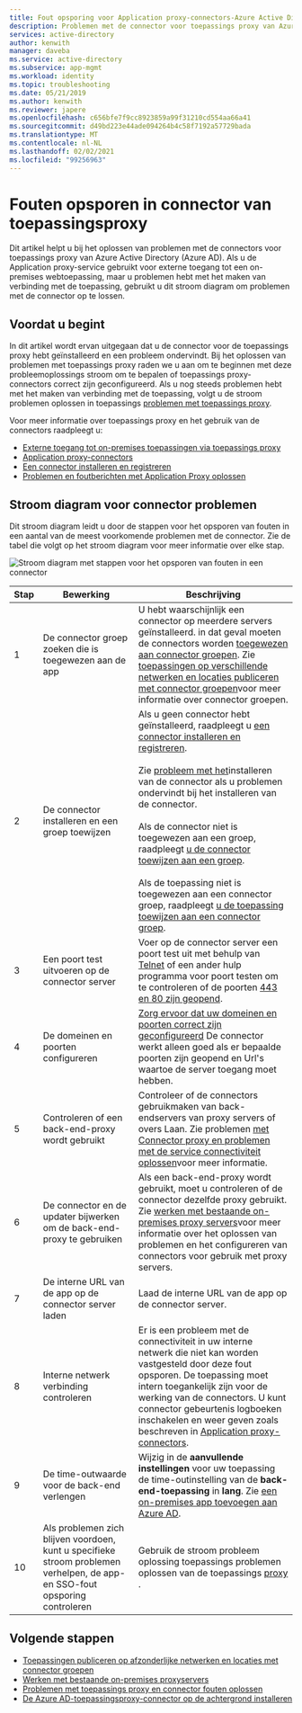 ```yaml
---
title: Fout opsporing voor Application proxy-connectors-Azure Active Directory | Microsoft Docs
description: Problemen met de connector voor toepassings proxy van Azure Active Directory (Azure AD) oplossen.
services: active-directory
author: kenwith
manager: daveba
ms.service: active-directory
ms.subservice: app-mgmt
ms.workload: identity
ms.topic: troubleshooting
ms.date: 05/21/2019
ms.author: kenwith
ms.reviewer: japere
ms.openlocfilehash: c656bfe7f9cc8923859a99f31210cd554aa66a41
ms.sourcegitcommit: d49bd223e44ade094264b4c58f7192a57729bada
ms.translationtype: MT
ms.contentlocale: nl-NL
ms.lasthandoff: 02/02/2021
ms.locfileid: "99256963"
---
```

# <a name="debug-application-proxy-connector-issues"></a>Fouten opsporen in connector van toepassingsproxy 

Dit artikel helpt u bij het oplossen van problemen met de connectors voor toepassings proxy van Azure Active Directory (Azure AD). Als u de Application proxy-service gebruikt voor externe toegang tot een on-premises webtoepassing, maar u problemen hebt met het maken van verbinding met de toepassing, gebruikt u dit stroom diagram om problemen met de connector op te lossen. 

## <a name="before-you-begin"></a>Voordat u begint

In dit artikel wordt ervan uitgegaan dat u de connector voor de toepassings proxy hebt geïnstalleerd en een probleem ondervindt. Bij het oplossen van problemen met toepassings proxy raden we u aan om te beginnen met deze probleemoplossings stroom om te bepalen of toepassings proxy-connectors correct zijn geconfigureerd. Als u nog steeds problemen hebt met het maken van verbinding met de toepassing, volgt u de stroom problemen oplossen in toepassings [problemen met toepassings proxy](application-proxy-debug-apps.md).  


Voor meer informatie over toepassings proxy en het gebruik van de connectors raadpleegt u:

- [Externe toegang tot on-premises toepassingen via toepassings proxy](application-proxy.md)
- [Application proxy-connectors](application-proxy-connectors.md)
- [Een connector installeren en registreren](application-proxy-add-on-premises-application.md)
- [Problemen en foutberichten met Application Proxy oplossen](application-proxy-troubleshoot.md)

## <a name="flowchart-for-connector-issues"></a>Stroom diagram voor connector problemen

Dit stroom diagram leidt u door de stappen voor het opsporen van fouten in een aantal van de meest voorkomende problemen met de connector. Zie de tabel die volgt op het stroom diagram voor meer informatie over elke stap.

![Stroom diagram met stappen voor het opsporen van fouten in een connector](media/application-proxy-debug-connectors/application-proxy-connector-debugging-flowchart.png)

| Stap | Bewerking | Beschrijving |
|---------|---------|---------|
|1 | De connector groep zoeken die is toegewezen aan de app | U hebt waarschijnlijk een connector op meerdere servers geïnstalleerd. in dat geval moeten de connectors worden [toegewezen aan connector groepen](application-proxy-connector-groups.md#assign-applications-to-your-connector-groups). Zie [toepassingen op verschillende netwerken en locaties publiceren met connector groepen](application-proxy-connector-groups.md)voor meer informatie over connector groepen. |
|2 | De connector installeren en een groep toewijzen | Als u geen connector hebt geïnstalleerd, raadpleegt u [een connector installeren en registreren](application-proxy-add-on-premises-application.md#install-and-register-a-connector).<br></br> Zie [probleem met het](application-proxy-connector-installation-problem.md)installeren van de connector als u problemen ondervindt bij het installeren van de connector.<br></br> Als de connector niet is toegewezen aan een groep, raadpleegt [u de connector toewijzen aan een groep](application-proxy-connector-groups.md#create-connector-groups).<br></br>Als de toepassing niet is toegewezen aan een connector groep, raadpleegt [u de toepassing toewijzen aan een connector groep](application-proxy-connector-groups.md#assign-applications-to-your-connector-groups).|
|3 | Een poort test uitvoeren op de connector server | Voer op de connector server een poort test uit met behulp van [Telnet](/windows-server/administration/windows-commands/telnet) of een ander hulp programma voor poort testen om te controleren of de poorten [443 en 80 zijn geopend](application-proxy-add-on-premises-application.md#open-ports).|
|4 | De domeinen en poorten configureren | [Zorg ervoor dat uw domeinen en poorten correct zijn geconfigureerd](application-proxy-add-on-premises-application.md#prepare-your-on-premises-environment) De connector werkt alleen goed als er bepaalde poorten zijn geopend en Url's waartoe de server toegang moet hebben. |
|5 | Controleren of een back-end-proxy wordt gebruikt | Controleer of de connectors gebruikmaken van back-endservers van proxy servers of overs Laan. Zie problemen [met Connector proxy en problemen met de service connectiviteit oplossen](application-proxy-configure-connectors-with-proxy-servers.md#troubleshoot-connector-proxy-problems-and-service-connectivity-issues)voor meer informatie. |
|6 | De connector en de updater bijwerken om de back-end-proxy te gebruiken | Als een back-end-proxy wordt gebruikt, moet u controleren of de connector dezelfde proxy gebruikt. Zie [werken met bestaande on-premises proxy servers](application-proxy-configure-connectors-with-proxy-servers.md)voor meer informatie over het oplossen van problemen en het configureren van connectors voor gebruik met proxy servers. |
|7 | De interne URL van de app op de connector server laden | Laad de interne URL van de app op de connector server. |
|8 | Interne netwerk verbinding controleren | Er is een probleem met de connectiviteit in uw interne netwerk die niet kan worden vastgesteld door deze fout opsporen. De toepassing moet intern toegankelijk zijn voor de werking van de connectors. U kunt connector gebeurtenis logboeken inschakelen en weer geven zoals beschreven in [Application proxy-connectors](application-proxy-connectors.md#under-the-hood). |
|9 | De time-outwaarde voor de back-end verlengen | Wijzig in de **aanvullende instellingen** voor uw toepassing de time-outinstelling van de **back-end-toepassing** in **lang**. Zie [een on-premises app toevoegen aan Azure AD](application-proxy-add-on-premises-application.md#add-an-on-premises-app-to-azure-ad). |
|10 | Als problemen zich blijven voordoen, kunt u specifieke stroom problemen verhelpen, de app-en SSO-fout opsporing controleren | Gebruik de stroom probleem oplossing toepassings problemen oplossen van de toepassings [proxy](application-proxy-debug-apps.md) . |

## <a name="next-steps"></a>Volgende stappen


* [Toepassingen publiceren op afzonderlijke netwerken en locaties met connector groepen](application-proxy-connector-groups.md)
* [Werken met bestaande on-premises proxyservers](application-proxy-configure-connectors-with-proxy-servers.md)
* [Problemen met toepassings proxy en connector fouten oplossen](application-proxy-troubleshoot.md)
* [De Azure AD-toepassingsproxy-connector op de achtergrond installeren](application-proxy-register-connector-powershell.md)